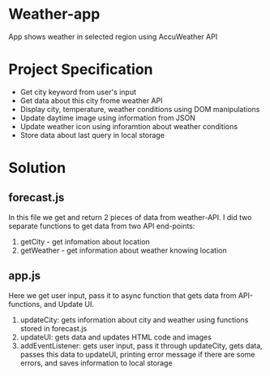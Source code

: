 # Weather-app
App shows weather in selected region using AccuWeather API
# Project Specification
- Get city keyword from user's input
- Get data about this city frome weather API
- Display city, temperature, weather conditions using DOM manipulations
- Update daytime image using information from JSON
- Update weather icon using inforamtion about weather conditions
- Store data about last query in local storage
# Solution
## forecast.js
In this file we get and return 2 pieces of data from weather-API.
I did two separate functions to get data from two API end-points:
1. getCity - get infomation about location
2. getWeather - get information about weather knowing location
## app.js
Here we get user input, pass it to async function that gets data from API-functions, and Update UI.
1. updateCity: gets information about city and weather using functions stored in forecast.js
2. updateUI: gets data and updates HTML code and images
3. addEventListener: gets user input, pass it through updateCity, gets data, passes this data to updateUI, printing error message if there are some errors, and saves information to local storage
